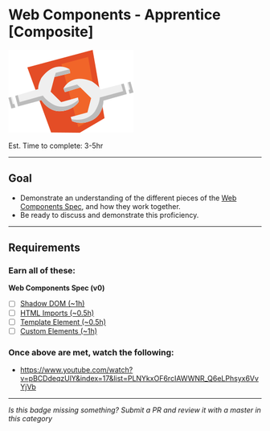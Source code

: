 # Web Components - Apprentice [Composite]

![Web Components Badge](../../img/badges/WebComponents.png "Performance - Apprentice Badge")

Est. Time to complete: 3-5hr

-----


## Goal
- Demonstrate an understanding of the different pieces of the [Web Components Spec](https://github.com/w3c/webcomponents), and how they work together.
- Be ready to discuss and demonstrate this proficiency.


-----


## Requirements

### Earn all of these:

**Web Components Spec (v0)**

- [ ] [Shadow DOM (~1h)](_micro_shadow_dom.md)
- [ ] [HTML Imports (~0.5h)](_micro_html_imports.md)
- [ ] [Template Element (~0.5h)](_micro_template_element.md)
- [ ] [Custom Elements (~1h)](_micro_custom_elements.md)

### Once above are met, watch the following:
- https://www.youtube.com/watch?v=pBCDdeqzUlY&index=17&list=PLNYkxOF6rcIAWWNR_Q6eLPhsyx6VvYjVb

-----

  *Is this badge missing something? Submit a PR and review it with a master in this category*
